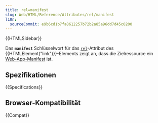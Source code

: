 ```yaml
---
title: rel=manifest
slug: Web/HTML/Reference/Attributes/rel/manifest
l10n:
  sourceCommit: e9b6cd1b7fa8612257b72b2a85a96dd7d45c0200
---
```


{{HTMLSidebar}}

Das **`manifest`** Schlüsselwort für das [`rel`](/de/docs/Web/HTML/Reference/Elements/link#rel)-Attribut des {{HTMLElement("link")}}-Elements zeigt an, dass die Zielressource ein [Web-App-Manifest](/de/docs/Web/Progressive_web_apps/Manifest) ist.

## Spezifikationen

{{Specifications}}

## Browser-Kompatibilität

{{Compat}}
